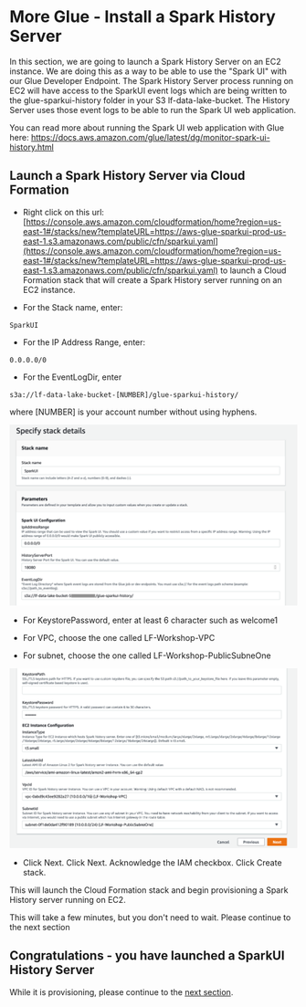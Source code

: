 # More Glue - Install a Spark History Server
In this section, we are going to launch a Spark History Server on an EC2 instance.  We are doing this as a way to be able to use the "Spark UI" with our Glue Developer Endpoint.  The Spark History Server process running on EC2 will have access to the SparkUI event logs which are being written to the glue-sparkui-history folder in your S3 lf-data-lake-bucket.  The History Server uses those event logs to be able to run the Spark UI web application.

You can read more about running the Spark UI web application with Glue here: https://docs.aws.amazon.com/glue/latest/dg/monitor-spark-ui-history.html

## Launch a Spark History Server via Cloud Formation

* Right click on this url: [https://console.aws.amazon.com/cloudformation/home?region=us-east-1#/stacks/new?templateURL=https://aws-glue-sparkui-prod-us-east-1.s3.amazonaws.com/public/cfn/sparkui.yaml](https://console.aws.amazon.com/cloudformation/home?region=us-east-1#/stacks/new?templateURL=https://aws-glue-sparkui-prod-us-east-1.s3.amazonaws.com/public/cfn/sparkui.yaml) to launch a Cloud Formation stack that will create a Spark History server running on an EC2 instance.

* For the Stack name, enter: 
```
SparkUI
```

* For the IP Address Range, enter: 
```
0.0.0.0/0
```

* For the EventLogDir, enter
```
s3a://lf-data-lake-bucket-[NUMBER]/glue-sparkui-history/
```

where [NUMBER] is your account number without using hyphens.

![screen](images/CF1.png)

* For KeystorePassword, enter at least 6 character such as welcome1

* For VPC, choose the one called LF-Workshop-VPC

* For subnet, choose the one called LF-Workshop-PublicSubneOne

![screen](images/CF2.png)

* Click Next.  Click Next.  Acknowledge the IAM checkbox. Click Create stack.

This will launch the Cloud Formation stack and begin provisioning a Spark History server running on EC2.

This will take a few minutes, but you don't need to wait.  Please continue to the next section


## Congratulations - you have launched a SparkUI History Server
While it is provisioning, please continue to the [next section](glue4.md).

